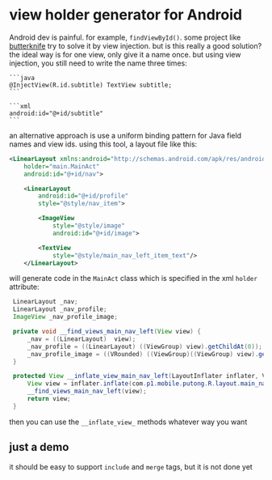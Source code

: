# view holder generator for Android


Android dev is painful. for example, `findViewById()`. some project like [butterknife](http://jakewharton.github.io/butterknife/) try to solve it by view injection. but is this really a good solution? the ideal way is for one view, only give it a name once. but using view injection, you still need to write the name three times:

    ```java
    @InjectView(R.id.subtitle) TextView subtitle;
    ```

    ```xml
    android:id="@+id/subtitle"
    ```

an alternative approach is use a uniform binding pattern for Java field names and view ids. using this tool, a layout file like this:

   ```xml
   <LinearLayout xmlns:android="http://schemas.android.com/apk/res/android"
       holder="main.MainAct"
       android:id="@+id/nav">

       <LinearLayout
           android:id="@+id/profile"
           style="@style/nav_item">

           <ImageView
               style="@style/image"
               android:id="@+id/image">

           <TextView
               style="@style/main_nav_left_item_text"/>
       </LinearLayout>
   ```

will generate code in the `MainAct` class which is specified in the xml `holder` attribute:

   ```Java
    LinearLayout _nav;
    LinearLayout _nav_profile;
    ImageView _nav_profile_image;

    private void __find_views_main_nav_left(View view) {
        _nav = ((LinearLayout)  view);
        _nav_profile = ((LinearLayout) ((ViewGroup) view).getChildAt(0));
        _nav_profile_image = ((VRounded) ((ViewGroup)((ViewGroup) view).getChildAt(0)).getChildAt(0));
    }

    protected View __inflate_view_main_nav_left(LayoutInflater inflater, ViewGroup parent) {
        View view = inflater.inflate(com.p1.mobile.putong.R.layout.main_nav_left, parent, false);
        __find_views_main_nav_left(view);
        return view;
    }
   ```

then you can use the `__inflate_view_` methods whatever way you want


## just a demo

it should be easy to support `include` and `merge` tags, but it is not done yet



